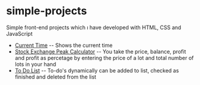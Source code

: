 # simple-projects

Simple front-end projects which ı have developed with HTML, CSS and JavaScript

* <a href="https://github.com/asametulvi/simple-projects/tree/main/current-time">Current Time</a> -- Shows the current time
* <a href="https://github.com/asametulvi/simple-projects/tree/main/stock-exchange-peak-calculator">Stock Exchange Peak Calculator</a> -- You take the price, balance, profit and profit as percetage by entering the price of a lot and total number of lots in your hand
* <a href="https://github.com/asametulvi/simple-projects/tree/main/to-do-list">To Do List</a> -- To-do's dynamically can be added to list, checked as finished and deleted from the list
